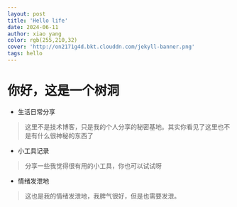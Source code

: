 ```yaml
---
layout: post
title: 'Hello life'
date: 2024-06-11
author: xiao yang
color: rgb(255,210,32)
cover: 'http://on2171g4d.bkt.clouddn.com/jekyll-banner.png'
tags: hello
---
```



# 你好，这是一个树洞

* 生活日常分享

>这里不是技术博客，只是我的个人分享的秘密基地。其实你看见了这里也不是有什么很神秘的东西了

* 小工具记录

> 分享一些我觉得很有用的小工具，你也可以试试呀

* 情绪发泄地

> 这也是我的情绪发泄地，我脾气很好，但是也需要发泄。


